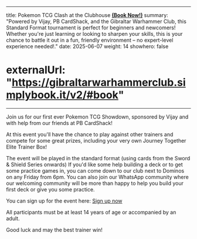 
---
title: Pokemon TCG Clash at the Clubhouse <b><u>(Book Now!)</u></b>
summary: "Powered by Vijay, PB CardShack, and the Gibraltar Warhammer Club, this Standard Format tournament is perfect for beginners and newcomers! Whether you're just learning or looking to sharpen your skills, this is your chance to battle it out in a fun, friendly environment – no expert-level experience needed!."
date: 2025-06-07
weight: 14
showhero: false
# externalUrl: "https://gibraltarwarhammerclub.simplybook.it/v2/#book"
---

Join us for our first ever Pokemon TCG Showdown, sponsored by Vijay and with help from our friends at PB CardShack!

At this event you'll have the chance to play against other trainers and compete for some great prizes, including your very own Journey Together Elite Trainer Box! 

The event will be played in the standard format (using cards from the Sword & Shield Series onwards) If you'd like some help building a deck or to get some practice games in, you can come down to our club next to Dominos on any Friday from 6pm. You can also join our WhatsApp community where our welcoming community will be more than happy to help you build your first deck or give you some practice.

You can sign up for the event here: <a href=https://gibraltarwarhammerclub.simplybook.it/v2/#book/service/47/count/1/,>Sign up now</a>

All participants must be at least 14 years of age or accompanied by an adult.

Good luck and may the best trainer win!